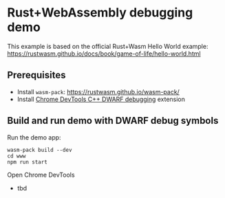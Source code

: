 # Rust+WebAssembly debugging demo

This example is based on the official Rust+Wasm Hello World example: https://rustwasm.github.io/docs/book/game-of-life/hello-world.html

## Prerequisites
* Install `wasm-pack`: https://rustwasm.github.io/wasm-pack/
* Install [Chrome DevTools C++ DWARF debugging](https://chromewebstore.google.com/detail/cc++-devtools-support-dwa/pdcpmagijalfljmkmjngeonclgbbannb) extension  

## Build and run demo with DWARF debug symbols
Run the demo app:

    wasm-pack build --dev
    cd www
    npm run start

Open Chrome DevTools 

* tbd

